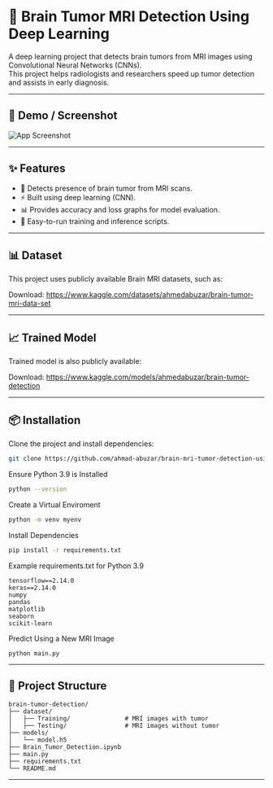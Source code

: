 # 🧠 Brain Tumor MRI Detection Using Deep Learning 

A deep learning project that detects brain tumors from MRI images using Convolutional Neural Networks (CNNs).  
This project helps radiologists and researchers speed up tumor detection and assists in early diagnosis.

---

## 📸 Demo / Screenshot
![App Screenshot](link-to-your-screenshot.png)

---

## ✨ Features
- 🏥 Detects presence of brain tumor from MRI scans.
- ⚡ Built using deep learning (CNN).
- 📊 Provides accuracy and loss graphs for model evaluation.
- 🔧 Easy-to-run training and inference scripts.

---

## 📊 Dataset

This project uses publicly available Brain MRI datasets, such as:
 
Download: https://www.kaggle.com/datasets/ahmedabuzar/brain-tumor-mri-data-set

---

## 📈 Trained Model

Trained model is also publicly available:

Download: https://www.kaggle.com/models/ahmedabuzar/brain-tumor-detection

---

## 📦 Installation

Clone the project and install dependencies:

```bash
git clone https://github.com/ahmad-abuzar/brain-mri-tumor-detection-using-deep-learning.git
```

Ensure Python 3.9 is Installed

```bash
python --version
```

Create a Virtual Enviroment

```bash
python -m venv myenv
```


Install Dependencies
```bash
pip install -r requirements.txt
```

Example requirements.txt for Python 3.9
```
tensorflow==2.14.0 
keras==2.14.0 
numpy 
pandas 
matplotlib 
seaborn 
scikit-learn 
```

Predict Using a New MRI Image
```
python main.py
```

---

## 📂 Project Structure

```
brain-tumor-detection/
├── dataset/
│   ├── Training/               # MRI images with tumor
│   ├── Testing/                # MRI images without tumor
├── models/
│   └── model.h5
├── Brain_Tumor_Detection.ipynb
├── main.py
├── requirements.txt
└── README.md
```

---


